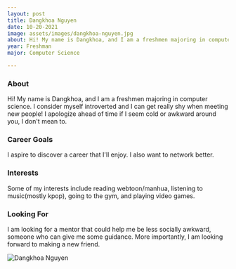 ```yaml
---
layout: post
title: Dangkhoa Nguyen 
date: 10-20-2021
image: assets/images/dangkhoa-nguyen.jpg
about: Hi! My name is Dangkhoa, and I am a freshmen majoring in computer science. I consider myself introverted and I can get really shy when meeting new people! I apologize ahead of time if I seem cold or awkward around you, I don't mean to. 
year: Freshman
major: Computer Science

---
```


### About

Hi! My name is Dangkhoa, and I am a freshmen majoring in computer science. I consider myself introverted and I can get really shy when meeting new people! I apologize ahead of time if I seem cold or awkward around you, I don't mean to. 

### Career Goals

I aspire to discover a career that I'll enjoy. I also want to network better.

### Interests

Some of my interests include reading webtoon/manhua, listening to music(mostly kpop), going to the gym, and playing video games.

### Looking For

I am looking for a mentor that could help me be less socially awkward, someone who can give me some guidance. More importantly, I am looking forward to making a new friend.

<div class="text-center my-5">
    <img src="{ "assets/images/dangkhoa-nguyen.jpg" | absolute_url }" alt="Dangkhoa Nguyen" class="rounded post-img" />
</div>
